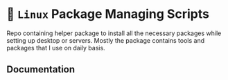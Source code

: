 # 🐧 `Linux` Package Managing Scripts
Repo containing helper package to install all the necessary packages while setting up desktop or servers. Mostly the package contains tools and packages that I use on daily basis.

## Documentation
